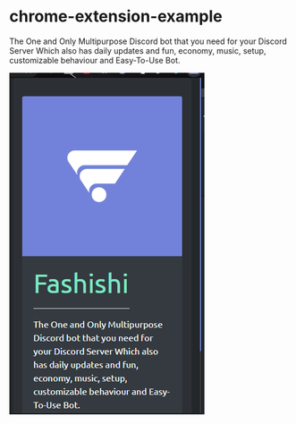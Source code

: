 # chrome-extension-example
The One and Only Multipurpose Discord bot that you need for your Discord Server Which also has daily updates and fun, economy, music, setup, customizable behaviour and Easy-To-Use Bot.

![img](image.png)
